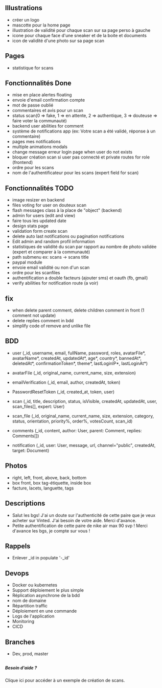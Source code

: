 ## Illustrations

- créer un logo
- mascotte pour la home page
- illustration de validité pour chaque scan sur sa page perso à gauche
- icone pour chaque face d'une sneaker et de la boite et documents
- icon de validité d'une photo sur sa page scan

## Pages

- statistique for scans

## Fonctionnalités Done

- mise en place alertes floating
- envoie d'email confirmation compte
- mot de passe oublié
- commentaires et avis pour un scan
- status scan(0 => fake, 1 => en attente, 2 => authentique, 3 => douteuse => faire voter la communauté)
- backend user abilities for comment
- système de notifications app (ex: Votre scan a été validé, réponse à un commentaire)
- pages mes notifications
- multiple animations modals
- change message erreur login page when user do not exists
- bloquer création scan si user pas connecté et private routes for role (frontend)
- ordre pour les scans
- nom de l'authentificateur pour les scans (expert field for scan)

## Fonctionnalités TODO

- image resizer en backend
- files voting for user on douteux scan
- flash messages class à la place de "object" (backend)
- admin for users (edit and view)
- faire tous les updated date
- design stats page
- validation form create scan
- delete auto last notifications ou pagination notifications
- Edit admin and random profil information
- statistiques de validité du scan par rapport au nombre de photo validée (expert et comparer à la communauté)
- path submenu ex: scans -> scans title
- paypal module
- envoie email validité ou non d'un scan
- ordre pour les scanfiles
- authentification a double facteurs (ajouter sms) et oauth (fb, gmail)
- verify abilities for notification route (a voir)

## fix

- when delete parent comment, delete children comment in front (1 comment not update)
- delete replies comment in bdd
- simplify code of remove and unlike file

## BDD

- user (_id, username, email, fullName, password, roles, avatarFile*, avatarName*, createdAt, updatedAt*, age*, country*,
  bannedAt*, deletedAt*, confirmationToken*, theme*, lastLoginIP*, lastLoginAt*)

- avatarFile (_id, original_name, current_name, size, extension)

- emailVerification (_id, email, author, createdAt, token)

- PasswordResetToken (_id, created_at, token, user)

- scan (_id, title, description, status, isVisible, createdAt, updatedAt, user, scan_files[], expert: User)

- scan_file (_id, original_name, current_name, size, extension, category, status, orientation, priority%, order%,
  votesCount, scan_id)

- comments (_id, content, author: User, parent: Comment, replies: Comments[])

- notification (_id, user: User, message, url, channel="public", createdAt, target: Document)

## Photos

- right, left, front, above, back, bottom
- box front, box tag-étiquette, inside box
- facture, lacets, languette, tags

## Descriptions

- Salut les bgs! J'ai un doute sur l'authenticité de cette paire que je veux acheter sur Vinted. J'ai besoin de votre
  aide. Merci d'avance.
- Petite authentification de cette paire de nike air max 90 svp ! Merci d'avance les bgs, je compte sur vous !

## Rappels

- Enlever _id in populate  '-_id'

## Devops

- Docker ou kubernetes
- Support déploiement le plus simple
- Réplication asynchrone de la bdd
- nom de domaine
- Répartition traffic
- Déploiement en une commande
- Logs de l'application
- Monitoring
- CICD

## Branches

- Dev, prod, master

##  

<div>
<h5 className="h5 mb2">Besoin d'aide ?</h5>
<p className="text-light">
<a className="underline">Clique ici</a> pour accéder à un exemple
de création de scans.
</p>
</div>